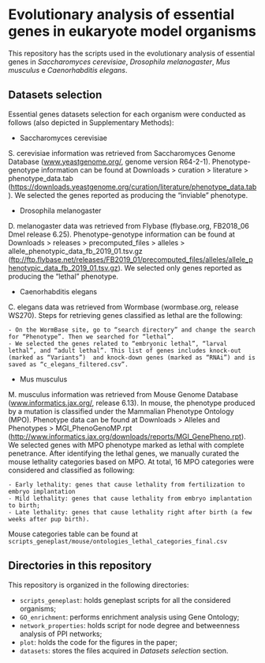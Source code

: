 # Evolutionary analysis of essential genes in eukaryote model organisms

This repository has the scripts used in the evolutionary analysis of essential genes in *Saccharomyces cerevisiae*, *Drosophila melanogaster*, *Mus musculus* e *Caenorhabditis elegans*.

## Datasets selection
Essential genes datasets selection for each organism were conducted as follows (also depicted in Supplementary Methods):

- Saccharomyces cerevisiae

S. cerevisiae information was retrieved from Saccharomyces Genome Database (www.yeastgenome.org/, genome version R64-2-1). Phenotype-genotype information can be found at Downloads > curation > literature > phenotype_data.tab (https://downloads.yeastgenome.org/curation/literature/phenotype_data.tab). We selected the genes reported as producing the “inviable” phenotype. 

- Drosophila melanogaster  

D. melanogaster data was retrieved from Flybase (flybase.org, FB2018_06 Dmel release 6.25). Phenotype-genotype information can be found at Downloads > releases > precomputed_files > alleles > allele_phenotypic_data_fb_2019_01.tsv.gz (ftp://ftp.flybase.net/releases/FB2019_01/precomputed_files/alleles/allele_phenotypic_data_fb_2019_01.tsv.gz). We selected only genes reported as producing the “lethal” phenotype. 
 
- Caenorhabditis elegans  

C. elegans data was retrieved from Wormbase (wormbase.org, release WS270). Steps for retrieving genes classified as lethal are the following:

	- On the WormBase site, go to “search directory” and change the search for “Phenotype”. Then we searched for “lethal”.
	- We selected the genes related to “embryonic lethal”, “larval lethal”, and “adult lethal”. This list of genes includes knock-out (marked as “Variants”)  and knock-down genes (marked as “RNAi”) and is saved as “c_elegans_filtered.csv”. 
  
- Mus musculus  

M. musculus information was retrieved from Mouse Genome Database (www.informatics.jax.org/, release 6.13).  In mouse, the phenotype produced by a mutation is classified under the Mammalian Phenotype Ontology (MPO). Phenotype data can be found at Downloads > Alleles and Phenotypes > MGI_PhenoGenoMP.rpt (http://www.informatics.jax.org/downloads/reports/MGI_GenePheno.rpt). We selected genes with MPO phenotype marked as lethal with complete penetrance. After identifying the lethal genes, we manually curated the mouse lethality categories based on MPO. At total, 16 MPO categories were considered and classified as following:

	- Early lethality: genes that cause lethality from fertilization to embryo implantation
  	- Mild lethality: genes that cause lethality from embryo implantation to birth;
  	- Late lethality: genes that cause lethality right after birth (a few weeks after pup birth).
  
  Mouse categories table can be found at `scripts_geneplast/mouse/ontologies_lethal_categories_final.csv`
  
  ## Directories in this repository
  This repository is organized in the following directories:
  - `scripts_geneplast`: holds geneplast scripts for all the considered organisms;
  - `GO_enrichment`: performs enrichment analysis using Gene Ontology;
  - `network_properties`: holds script for node degree and betweenness analysis of PPI networks;
  - `plot`: holds the code for the figures in the paper; 
  - `datasets`: stores the files acquired in *Datasets selection* section. 
  
  
  
